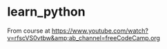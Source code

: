 # learn_python
From course at https://www.youtube.com/watch?v=rfscVS0vtbw&amp;ab_channel=freeCodeCamp.org
